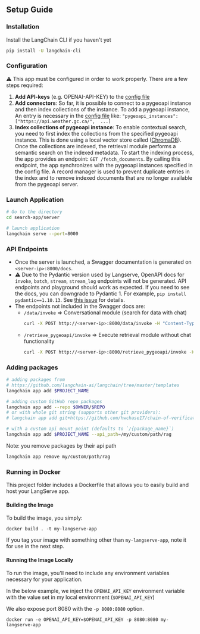 ## Setup Guide
### Installation

Install the LangChain CLI if you haven't yet

```bash
pip install -U langchain-cli
```
### Configuration
:warning: This app must be configured in order to work properly.
There are a few steps required:
1. **Add API-keys** (e.g. OPENAI-API-KEY) to the [config file](./config/config.json)
2. **Add connectors**: So far, it is possible to connect to a pygeoapi instance and then index collections of the instance. To add a pygeoapi instance, An entry is necessary in the  [config file](./config/config.json) like: ```"pygeoapi_instances": 
["https://api.weather.gc.ca/", 
...]```
4. **Index collections of pygeoapi instance**: To enable contextual search, you need to first index the collections from the specified pygeoapi instance. This is done using a local vector store called ([ChromaDB](https://docs.trychroma.com/)). Once the collections are indexed, the retrieval module performs a semantic search on the indexed metadata.
To start the indexing process, the app provides an endpoint: ```GET /fetch_documents```. By calling this endpoint, the app synchronizes with the pygeoapi instances specified in the config file. A record manager is used to prevent duplicate entries in the index and to remove indexed documents that are no longer available from the pygeoapi server. 

### Launch Application
```bash
# Go to the directory
cd search-app/server

# launch application
langchain serve --port=8000
```
### API Endpoints
- Once the server is launched, a Swagger documentation is generated on ```<server-ip>:8000/docs```.
- :warning: Due to the Pydantic version used by Langserve, OpenAPI docs for `invoke`, `batch`, `stream`, `stream_log` endpoints will not be generated. API endpoints and playground should work as expected. If you need to see the docs, you can downgrade to Pydantic 1. For example, `pip install pydantic==1.10.13`. See [this issue](https://github.com/tiangolo/fastapi/issues/10360) for details.
- The endpoints not included in the Swagger docs are:
    - ```/data/invoke``` => Conversational module (search for data with chat)
        ```bash
        curl -X POST http://<server-ip>:8000/data/invoke -H "Content-Type: application/json" -d '{"input": "Your query here"}'
        ```
    - ```/retrieve_pygeoapi/invoke``` => Execute retrieval module without chat functionality
        ```bash
        curl -X POST http://<server-ip>:8000/retrieve_pygeoapi/invoke -H "Content-Type: application/json" -d '{"input": "Your query here"}'
        ```

### Adding packages

```bash
# adding packages from 
# https://github.com/langchain-ai/langchain/tree/master/templates
langchain app add $PROJECT_NAME

# adding custom GitHub repo packages
langchain app add --repo $OWNER/$REPO
# or with whole git string (supports other git providers):
# langchain app add git+https://github.com/hwchase17/chain-of-verification

# with a custom api mount point (defaults to `/{package_name}`)
langchain app add $PROJECT_NAME --api_path=/my/custom/path/rag
```

Note: you remove packages by their api path

```bash
langchain app remove my/custom/path/rag
```

### Running in Docker

This project folder includes a Dockerfile that allows you to easily build and host your LangServe app.

#### Building the Image

To build the image, you simply:

```shell
docker build . -t my-langserve-app
```

If you tag your image with something other than `my-langserve-app`,
note it for use in the next step.

#### Running the Image Locally

To run the image, you'll need to include any environment variables
necessary for your application.

In the below example, we inject the `OPENAI_API_KEY` environment
variable with the value set in my local environment
(`$OPENAI_API_KEY`)

We also expose port 8080 with the `-p 8080:8080` option.

```shell
docker run -e OPENAI_API_KEY=$OPENAI_API_KEY -p 8080:8080 my-langserve-app
```
